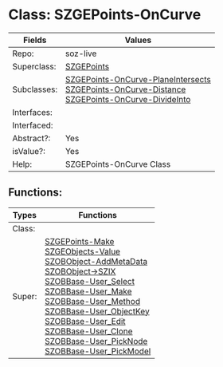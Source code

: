 
# Class:	SZGEPoints-OnCurve

| Fields | Values |
| --------- | --------- |
| Repo: | soz-live |
| Superclass: | [SZGEPoints](SZGEPoints.html) |
| Subclasses: | [SZGEPoints-OnCurve-PlaneIntersects](SZGEPoints-OnCurve-PlaneIntersects.html) <br> [SZGEPoints-OnCurve-Distance](SZGEPoints-OnCurve-Distance.html) <br> [SZGEPoints-OnCurve-DivideInto](SZGEPoints-OnCurve-DivideInto.html) |
| Interfaces: |  |
| Interfaced: |  |
| Abstract?: | Yes |
| isValue?: | Yes |
| Help: | SZGEPoints-OnCurve Class |


## Functions:

| Types | Functions |
| --------- | --------- |
| Class: |  |
| Super: | [SZGEPoints-Make](SZGEPoints.html) <br> [SZGEObjects-Value](SZGEObjects.html) <br> [SZOBObject-AddMetaData](SZOBObject.html) <br> [SZOBObject->SZIX](SZOBObject.html) <br> [SZOBBase-User_Select](SZOBBase.html) <br> [SZOBBase-User_Make](SZOBBase.html) <br> [SZOBBase-User_Method](SZOBBase.html) <br> [SZOBBase-User_ObjectKey](SZOBBase.html) <br> [SZOBBase-User_Edit](SZOBBase.html) <br> [SZOBBase-User_Clone](SZOBBase.html) <br> [SZOBBase-User_PickNode](SZOBBase.html) <br> [SZOBBase-User_PickModel](SZOBBase.html) |


